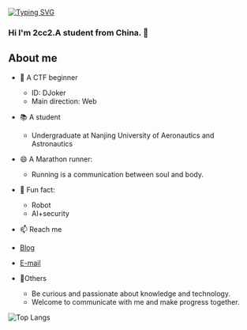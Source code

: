 [![Typing SVG](https://readme-typing-svg.demolab.com?font=Fira+Code&pause=1000&center=%E5%81%87&vCenter=%E5%81%87&repeat=%E7%9C%9F&random=%E5%81%87&width=435&lines=Love+Wins+All)](https://git.io/typing-svg)

### Hi I'm 2cc2.A student from China. 👋

<!--
**2cc2/2cc2** is a ✨ _special_ ✨ repository because its `README.md` (this file) appears on your GitHub profile.

Here are some ideas to get you started:

- 🔭 I’m currently working on ...
- 🌱 I’m currently learning ...
- 👯 I’m looking to collaborate on ...
- 🤔 I’m looking for help with ...
- 💬 Ask me about ...
- 📫 How to reach me: ...
- 😄 Pronouns: ...
- ⚡ Fun fact: ...
-->
About me
---
- 💬 A CTF beginner
  - ID: DJoker
  - Main direction: Web
 
- 📚 A student
  - Undergraduate at Nanjing University of Aeronautics and Astronautics



- 😄 A Marathon runner:  
  - Running is a communication between soul and body.   

- 🔭 Fun fact:  
  - Robot  
  - AI+security

 - 📫 Reach me  
  - [Blog](https://2cc2.github.io/)  
  - [E-mail](beibeiCao16@163.com)   

- 🌱Others  
  - Be curious and passionate about knowledge and technology.  
  - Welcome to communicate with me and make progress together.
  
![Top Langs](https://github-readme-stats.vercel.app/api/top-langs/?username=2cc2&layout=compact)



